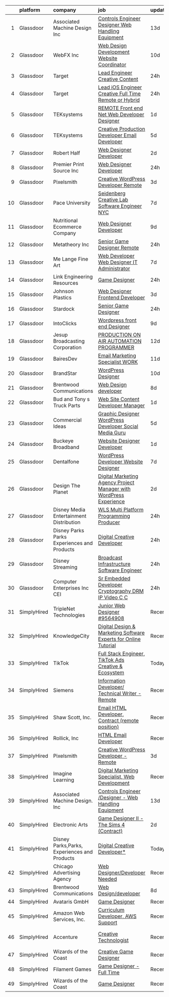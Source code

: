 

|    | platform    | company                                      | job                                                                                                                                                                                                                                                                                                                                                                                                                                                                                                                                                                                                                                                                                                                                                                                                                                                                                                                                                                                                                                                                                                                                                                                                                                                                                                                                                              | update_time   | location                  |
|---:|:------------|:---------------------------------------------|:-----------------------------------------------------------------------------------------------------------------------------------------------------------------------------------------------------------------------------------------------------------------------------------------------------------------------------------------------------------------------------------------------------------------------------------------------------------------------------------------------------------------------------------------------------------------------------------------------------------------------------------------------------------------------------------------------------------------------------------------------------------------------------------------------------------------------------------------------------------------------------------------------------------------------------------------------------------------------------------------------------------------------------------------------------------------------------------------------------------------------------------------------------------------------------------------------------------------------------------------------------------------------------------------------------------------------------------------------------------------|:--------------|:--------------------------|
|  1 | Glassdoor   | Associated Machine Design  Inc               | [Controls Engineer  Designer   Web Handling Equipment](https://www.glassdoor.com/partner/jobListing.htm?pos=101&ao=1110586&s=58&guid=00000181045207bda292cf34f264c121&src=GD_JOB_AD&t=SR&vt=w&ea=1&cs=1_1618a5b2&cb=1653634894284&jobListingId=1007861719631&cpc=8B28464F1B3350CA&jrtk=3-0-1g425424f3c34001-1g4254250q69q800-4ad2b5c6b57d0193--6NYlbfkN0CnhVrJyQ7KQ23Nd4DNnD44G0LifcXPJ6SmxapBw6JVYuLsf8e4vKsxdnOC-VZRDrXNqMF-iocKuNZ4AR0oFMG2aZwIXAm4hC5k8JYPMrajKlcpGD_ZhQC4qI5zzLKW2us6rWsu3tU6SbbhnP4bC6KBcacBxLoXkSCFNxUVj6LcB7bPYlYXvT6_riO6tTHzKvCquWjjz6f-kTCA083aHm8V0ipwKV5pK0yJ8xHbXkmZT25Z2SQZnuW3e_8ZH8NmGkVIEDXz0rk-_y9loa3degsFerJdfj72kS-a3yAtx1mrAuZQN0-9b5GCon8IF7APbEmKNTCh6YY6LSA9TYiFEBFtu0aJtbQda7UaOl6tOe1ILPXbWUJ_zv8Y7_gSZ1e3BAht50KjQF-g5Rxby9NKTnFP9ETYZ8qkBh3fDNPHt2T2Jrt_gBP52-qbT5Av6XSeduh-kTI4bhizdGGjhHYuu9EwtMbe6H8ANC1M6W1N7YuUeqr06VkHlVg4SO13WT7XW2plj-0dd9n61UG4iJ12EbnTCYqAQYkctiDTAWU95u-T6g%3D%3D)                                                                                                                                                                                                                                                                                                                                                                                                                      | 13d           | Green Bay, WI             |
|  2 | Glassdoor   | WebFX  Inc                                   | [Web Design   Development Website Coordinator](https://www.glassdoor.com/partner/jobListing.htm?pos=116&ao=1110586&s=58&guid=00000181045207bda292cf34f264c121&src=GD_JOB_AD&t=SR&vt=w&cs=1_d0e2d26c&cb=1653634894286&jobListingId=1007867152536&cpc=D3E44275D43A938E&jrtk=3-0-1g425424f3c34001-1g4254250q69q800-d2b1e09899c05ffd--6NYlbfkN0AA3uNcJ0aeXBAdVd1dUlJvZjHaUXbbC2QUFGJChoFW7xEU327m6es5SMDBLQ2TxuFEa0RUFFTaqhylc_6hbIVXmDSLVufWYzaoHFGeAX05mImnfeRfYA4siJk5coIyVNPx-XreKQmYyM0J8nGfJtJpKNCrs1JRihQ99O00DYlP8j7TAO8Y04cOGZZIa_MpTpUSWir_QmYg9iNhKPLpfz1s2ceWeR11V5ySShX8X7CiS5sygoqZTVCTiMgOpddCcReR05ovPEQay_INhKTiQip5Jy_yDwJKJWNzEUPJhd0HBTVk7n4EWCnkJclbQkuqXjjKdTbmIGmfPgw7zBVKpdS7tUB7C2g3Y2xIOLIyhnOgnTApdH-1ywtbv5nwqPsMyZzM2h-VJ8u1q0OmVyW5R2lw1aJHco_EA-8py7negXtAG9_juesZS1FUUU5mgDGLTmVLeoDzDoo67NPtOFkC_aIzsrw2g2Lyv35rcTNYVkdvFW6bvCOFiAvovmCqND6eMCu3ULZYyGHz7uYOqkkKMnoWnsnup0brI1PLptJ2TsOnc_Qpj9PMZZ04f4_6BA6dtabiKiLOdaa55Unn3qiWzr0bMzTS-Hm3wQA%3D)                                                                                                                                                                                                                                                                                                                                                                                 | 10d           | Harrisburg, PA            |
|  3 | Glassdoor   | Target                                       | [Lead Engineer   Creative Content](https://www.glassdoor.com/partner/jobListing.htm?pos=117&ao=1110586&s=58&guid=00000181045207bda292cf34f264c121&src=GD_JOB_AD&t=SR&vt=w&cs=1_76f06e85&cb=1653634894286&jobListingId=1007895429166&cpc=7F6F94E2229B3AB5&jrtk=3-0-1g425424f3c34001-1g4254250q69q800-47f659a342ca9cdf--6NYlbfkN0AgONBeCfCTVljpwzR96jFX3mtyFC--n153CYnqiKkqIbEzGownH_L0_wgVvmdp1a2bfVqkckYn9Q2lr1FOqDGHhXGRpztYuKil6dk7w7GOsIU6MaNIx2VG813d8btbZtEEHTQgxP_mED2OtB8l09ia6xzVcEkBp5Qzp4W5Y1PgAVIvi5FVhddKp6ifT6D0t4IwgHRs28aIRWiJyoBuiNtAeRt2xgKr0xIIZRNFE_m2uesbXH1mk0qeRCNW9i8uA9p-D_g6Q5YSO5Whc5tDi1uJQGwk4_n37ccp3dIyQOVBKWzBKctchYZ_q0TooeXCzkRTI4Q06Wt5lPAnNqTW-lq8oDeJfVN-kwiQJveo6IBBiEPTi1kMPrRlRGDHF9zxNt0DUSEaYIFhPjCB6HAOceXso4aJfZIF9uveMbWnEp_fmIkPagimbzGa)                                                                                                                                                                                                                                                                                                                                                                                                                                                                                                                                                                           | 24h           | Brooklyn Park, MN         |
|  4 | Glassdoor   | Target                                       | [Lead iOS Engineer   Creative  Full Time Remote or Hybrid ](https://www.glassdoor.com/partner/jobListing.htm?pos=121&ao=1110586&s=58&guid=00000181045207bda292cf34f264c121&src=GD_JOB_AD&t=SR&vt=w&cs=1_b2f424e3&cb=1653634894287&jobListingId=1007896224525&cpc=3DB599BF2F4828F0&jrtk=3-0-1g425424f3c34001-1g4254250q69q800-b9bfbb8af47ee56b--6NYlbfkN0AgONBeCfCTVljpwzR96jFX3mtyFC--n153CYnqiKkqIX_9jcboxCHu9xR05732QjlX0a98KB67qq5aINOFVGfO5mWpIV977eOeTmINBiePN8HtRf6BfRUMxHTwr4BgUHQwqOVWQfUGluyBJCM5kcNOHc4nzKl8h3dGkxW9ik4xk0Fs5yJv3TyPk1T2sXKWQvvURA0oIKXeTcdViyRalZ3DVYRV0Dl4Vwemb-GGoHjySxxoVPKYnnV4OFsVsayzsy8NKJYMHWB9koS3kYkEgIg7Ep34E3--2QJ7XIx3W81huMUTEtynTT7hJxjHOQDUe9CVQvK6yxk8CRgX8IIBaPVAs-gK3dP8kDnNGMp-T7mELxPTWqBppDDmy_ENOgRs1FPaAmLkmshL8MK7_t_3fDqR2Gu3dLSKVjAlZHM1XJcp4KkspEi701Q1)                                                                                                                                                                                                                                                                                                                                                                                                                                                                                                                                                  | 24h           | Brooklyn Park, MN         |
|  5 | Glassdoor   | TEKsystems                                   | [REMOTE   Front end  Net Web Developer Designer](https://www.glassdoor.com/partner/jobListing.htm?pos=123&ao=1110586&s=58&guid=00000181045207bda292cf34f264c121&src=GD_JOB_AD&t=SR&vt=w&cs=1_f523e6ea&cb=1653634894287&jobListingId=1007891572720&cpc=451933188B21919D&jrtk=3-0-1g425424f3c34001-1g4254250q69q800-94d2acaee5fbf265--6NYlbfkN0AuKz8EBO1xHDEL7V2YF9xF3dC_I9B9i-Zw2Jh8clPMK9BxhHDJszxSyW718EipT5OX0ONxiH0N-Pzz4etFFgrX6Aj_BQOzLMMQneJB6gNrqi028jWjik6hEAPuN6oEe1W10qhMOG8QfrqTwRISMaqffyH0p-dhVKWz35SWyv9mEDy8_4ffHoxl1kDgie05fM4Dfn-VXM7g9EwlDaAuXvEaof8pvRNnFRANgEBn2mLP1YmWYZPuYUlS5Dl_WKvCp6caKVbneY4pthOmi48BbCb4wut7-KmPh6UXuuZEKa5NMXjSW_V9IfnabsVvA7_tGSZMwQhbW9MxGnMcsySpxnvwGgDbrww1InOzrmw4OxKIKF-wwTua6oFUiXmPYcBKBLOxIlyvKKcKCCK6vDYH3jsqvxjJ4nQmAVLtTlKB-BwRMQP9KWLwvG0y8PB57mlQCw6MoZ16cLKYYphlVcd8bdDb5WJ6p1YdQiqKK62O5HZRWZStgarfW5aVGcTyVOwXIqLoY_ozu2fXGcXlswd54G_9AM1FzqtgiS3mcR7zOTOUkX1-LxFyXlj6X0Yo-lX_Yod5xKXQLAmiuWF89MdNSGg8RTsbTkaalQXRSQfP4_6Ji3sEfFxM7-pMMdN2wyb7VrltbCng2M_xGSPVjvxkTzDcxk_aWScM4oJGd3Kv3EWd7hv3OFcR_bngjTPiJGmI2dA6zsz-vfg60CkL-zD-DGxsFYW6Ik30KNHOHeSGSE-6YArxH51v6p9ik1PtCHlygEcVGbuq1grlj2C2lILiUZjSjRK7eceT8FyMA41lVhT_65BI4-kvZMQijRvqbmINDupzhQdB6KccUeCgrzh2_U9HmRQZCsUQ1MbNbe9s7XQR3nQBMYZrBRMZA3Lkd86hsTV4T7-m63W1ytRfNEHVQxnTocyYJnu-1eFiQCyAlA6DXES65e9LSdMV52qYLoWCg5vqi0Pa2Zp60A%3D%3D) | 1d            | Atlanta, GA               |
|  6 | Glassdoor   | TEKsystems                                   | [Creative Production Developer  Email Developer ](https://www.glassdoor.com/partner/jobListing.htm?pos=122&ao=1110586&s=58&guid=00000181045207bda292cf34f264c121&src=GD_JOB_AD&t=SR&vt=w&cs=1_d2488bd1&cb=1653634894287&jobListingId=1007881109878&cpc=F41FEAB56D215062&jrtk=3-0-1g425424f3c34001-1g4254250q69q800-e35d547a0e4b5d47--6NYlbfkN0AuKz8EBO1xHDEL7V2YF9xF3dC_I9B9i-Zw2Jh8clPMK9BxhHDJszxSyW718EipT5NZMj3EBOgIgA0uWwEm3DTBgaZ73Oz_rNtrM0hv37lKMHXbIT4xzy-gWqWw3lbC-4Gcj_6cHd4C_zCD1WLTPTYUZx3xuhaIYNUjvb8pA4ThrviyUqYwdwRFrMQIhRX0r0ore1G5dJCIonpCpYerKKn5BOv99KEsAHBng2DusleLMk2gENyTVISgl_3VC3OwRIK4R5YOeF1SidESLMckl86O3Z-iDaRHopUyyPB8JBFOsdg6RkHM6T4hk4WmXSn3Vjge24UD0Sf3EbeLqZhTLP-S8HngMxTjSFt_hchUjQWr27Zv2WJfnOOG-xVbzyeOu4O3XfP-h8GBrpRVbvzrylasVbMIGSpJOR2k-07fgVNa4ewt6HYJX7tfsuUHBjGLd9eFZkmA7GAbnnxCdZ5qbNLKmGCnuEUMlh4KxXMk-bmaLh4QWzoYjVAzOuWT_CX6lnY8Y8B0X_IKg-Ty2kAQV1oZK5G22FKvIQwTmhFTKMwZOsXwoF9ek43cMjqEKc8fJViL_7LdFXnRSma80beMfZwsn1Wr0YF0Wuit1HEalibC_UDTbA4xbkVMBkPZ8qKe_Y3iEn5SXJnCxQSdEd-Ix9TGtPGRXSwtpo09crPote1gy1yhpH_Dak6QIKVHY7Xg8bBWmaoYWs3JXbV0cVbsLQ4tRHV60XBweU5cpJdR3Io79nRwipfb40DYs9dyafBGHHkOiQsy5phQ9manfsZArsW7peVFNdt_57fQhWgfLLupxNcfutN5kP1TBD1eBO1xmT0moUf4fwwYtGJI5YS2z93ufldlZilZjI_mpoGZtIIAhjmN44JXXRGE6Av4j3Z1HE40l5PDE9hr_0dNjsvJFfP09efsSUvsB9nSad7cw6WUHawbEoQBA5LnpjKYhzk7OL0%3D)              | 5d            | San Diego, CA             |
|  7 | Glassdoor   | Robert Half                                  | [Web Designer Developer](https://www.glassdoor.com/partner/jobListing.htm?pos=125&ao=1110586&s=58&guid=00000181045207bda292cf34f264c121&src=GD_JOB_AD&t=SR&vt=w&ea=1&cs=1_c4feb2ab&cb=1653634894287&jobListingId=1007890068166&cpc=AC285F3A3ECA6BB0&jrtk=3-0-1g425424f3c34001-1g4254250q69q800-87c653a9571dac9a--6NYlbfkN0CpzDdaQkua3np5pkmj49lKioZwmwxQ-yx5plwbYmV_M6xSIJIkD0PnUNXzipg6tz4tq_jVzWLXVFyKCxzqtIOfUzxPOzTYvTnZPm6L1GisFSlmh5d1NpM_lbsKx80V0NTAF7MUf78H2ri317Ils6YbjzhmNo8GUyXNjCaAeAR0BsrwWkuwdiTEOWhAbofDi1lmzHLH3aNcP1BU55k1vYaD4OMGrZ0dJQC6uVl52RBG24x47PNklRR7zHyiyogeNvVmLbusvmcwCRTIswtktr3EKtaWiEdVOH3s-IFYB-k0KwdAJ1Vm9ADHP2z93bPwMd7F9gF4iDapCMug8I_Gk8jrb0QfoFWdEZOiqnKdJzfwRq-4uEo36V336J7rMNZtNFEQ4fijm3igyKu3n9kvksvdgo3v8dLR5l2shpV5BLnfK4PkogmQelYQ7KAAZJgU4Rn0K-A8NoGJXmBfNGBL-7RIv8w9x_MYYr1mPReQ_E3i5hi7bbqGIxMJ_W91rJAS_cXZB_cohXz4uCaVLKcWTAOBOgK1P72ii3PAzAhumAAER8m9lHFFhrPb)                                                                                                                                                                                                                                                                                                                                                                                                                                                | 2d            | Addison, TX               |
|  8 | Glassdoor   | Premier Print Source  Inc                    | [Web Designer Developer](https://www.glassdoor.com/partner/jobListing.htm?pos=104&ao=1110586&s=58&guid=00000181045207bda292cf34f264c121&src=GD_JOB_AD&t=SR&vt=w&ea=1&cs=1_9a666028&cb=1653634894284&jobListingId=1007895415403&cpc=DC9BC4DEE5BC1459&jrtk=3-0-1g425424f3c34001-1g4254250q69q800-3dc078c8e30d1a83--6NYlbfkN0DLxniXb9xd09bch3T7EymxCrgj1jiT2kSu__xrmi42oGxzzzo97FWMuz5H_UM-cXmzqa7wjzf8VoUiGyVnzssMnWZt8FcDOHILr7ug3XV4mgzy7rChbodvAPHAbtc8rcQYulHO-nuFQcCe4LKMjHKvpC-jfGz29N8gJX7Rh9PK7UOqqlSuRWHglqT8KpBPF-_UQI8MySBvi_jCFQUgcAzBHuCqMsa1vmOgPKpBtvE-7xo-1M15NsbU0Yv3s1J-szHTHOL_Un_v0oCfb0NsfK_jW_-b2_ZEnzRgYlXlKZRtoh0UG6y3URRI5KCXK3erCo1dqzVTninqqUuudqWjj-iZbpORvg0c2bPD9Ib_qT4i-R2hnxtB3YBpNuyTKbGZH9BAkd3CTbuHdDcmuK1mxl0RlCE2jtz0H4zZ1-sKJAMoKFgrHf5_PqWwEh_Q-Ach3XWvvoeim0MzWS8XT5UP3AxDG-8xvI6jrxcCZPIU1iJ1MTxBhSiww5XVBR_7zByJ-cvyz_OE4HYDjw%3D%3D)                                                                                                                                                                                                                                                                                                                                                                                                                                                                                    | 24h           | Garden Grove, CA          |
|  9 | Glassdoor   | Pixelsmith                                   | [Creative WordPress Developer   Remote](https://www.glassdoor.com/partner/jobListing.htm?pos=126&ao=1136043&s=58&guid=00000181045207bda292cf34f264c121&src=GD_JOB_AD&t=SR&vt=w&ea=1&cs=1_5c7f0cb7&cb=1653634894287&jobListingId=1007885969465&jrtk=3-0-1g425424f3c34001-1g4254250q69q800-3cb15af3a9caeacc-)                                                                                                                                                                                                                                                                                                                                                                                                                                                                                                                                                                                                                                                                                                                                                                                                                                                                                                                                                                                                                                                      | 3d            | Remote                    |
| 10 | Glassdoor   | Pace University                              | [Seidenberg Creative Lab Software Engineer   NYC](https://www.glassdoor.com/partner/jobListing.htm?pos=127&ao=1136043&s=58&guid=00000181045207bda292cf34f264c121&src=GD_JOB_AD&t=SR&vt=w&cs=1_91880804&cb=1653634894287&jobListingId=1007877325064&jrtk=3-0-1g425424f3c34001-1g4254250q69q800-b23df58ad1888774-)                                                                                                                                                                                                                                                                                                                                                                                                                                                                                                                                                                                                                                                                                                                                                                                                                                                                                                                                                                                                                                                 | 7d            | New York, NY              |
| 11 | Glassdoor   | Nutritional Ecommerce Company                | [Web Designer Developer](https://www.glassdoor.com/partner/jobListing.htm?pos=102&ao=1110586&s=58&guid=00000181045207bda292cf34f264c121&src=GD_JOB_AD&t=SR&vt=w&ea=1&cs=1_91c456da&cb=1653634894284&jobListingId=1007870163065&cpc=8701D5D89FDAD8A6&jrtk=3-0-1g425424f3c34001-1g4254250q69q800-05730f7d874a8101--6NYlbfkN0A4hgeKHdLyHgzaskNEvl2xXMVaueUT71iJOYpLYISQUI4874FyV4y-9t0XBQqIHQwgodLoD-hlKBw30pOxe1lfS9odE7bVLnq0mhISBtPVjY2wHSxJJ9n-Qo1a-L7K03ejCZ_ueN6182PjFP47O-7FCZrHRlTpoj7jtMdDTRdxMGfgMxiQLQIQXOB5-88trjyhq7Hzl64FMThYTE6-WVur5lGN_s82q6UQ-j8eJBz9PNOAwUshU_FpvGW-WGLXwuzCdFvxVTNky1q6qn5gwx2ePjKN6YTDWAqaShJpceG45w3Ku2jmumDTi1CyYgVAiDNtZ5MCKC-q8urc967GQ328V1cKhwBO8lpJddFL0wTrryQ5GU9greOXqQk3YOeg0f0-IAdvibyoK8FwZYgEar3YuWLEGh1VK4cFaQfj4ABOVySg6LBbAkFL-DRFMT9j5YduGUD0GS7D2q7d-TQeB8W3BYP2Esru9GbpMGW8vhybhxV4-667eYW2n0sLS7YLlzQ%3D)                                                                                                                                                                                                                                                                                                                                                                                                                                                                                                  | 9d            | Mesa, AZ                  |
| 12 | Glassdoor   | Metatheory Inc                               | [Senior Game Designer  Remote ](https://www.glassdoor.com/partner/jobListing.htm?pos=130&ao=1136043&s=58&guid=00000181045207bda292cf34f264c121&src=GD_JOB_AD&t=SR&vt=w&ea=1&cs=1_446ca53d&cb=1653634894288&jobListingId=1007895106785&jrtk=3-0-1g425424f3c34001-1g4254250q69q800-cfaf5df764a22d6b-)                                                                                                                                                                                                                                                                                                                                                                                                                                                                                                                                                                                                                                                                                                                                                                                                                                                                                                                                                                                                                                                              | 24h           | Remote                    |
| 13 | Glassdoor   | Me Lange Fine Art                            | [Web Developer   Web Designer  IT Administrator](https://www.glassdoor.com/partner/jobListing.htm?pos=105&ao=1110586&s=58&guid=00000181045207bda292cf34f264c121&src=GD_JOB_AD&t=SR&vt=w&ea=1&cs=1_b612ec8c&cb=1653634894284&jobListingId=1007875619430&cpc=3114EF732CBC1C13&jrtk=3-0-1g425424f3c34001-1g4254250q69q800-3b67ec985c7ae525--6NYlbfkN0DfhRLDY5E7BVY3xhBTAobuSaZ3WR2SqAJ-w4NHeQGDZ_AVI7MoW9SUiSmAQ2i0EmBDuREGIksHPbRzB_FKlwVKXKFZdjc_boqeX5msgj8fYm3rF6Ir0wK0ca3I9jKThANmsTeh-_MvmSTGBjh5KYsOWyBVOZOjChGAxQb9P-pwI3nReu_jdR6iKaSiHWg-7nNPn0kIYlMQfIrk1wRkc5SMmnisUi2cC6igu__GKBcijVni8SQGNhXUHAU_biHxJXSuzFeBQpHn75PfXCRpqDJeAmo4weIn5Ju3GdrUMNNBI2bZkTNfSVsO70Cd5GCyYnZfYEKqEdZ6jlUVQ-pH2M15ljSpGlnHwPoi6We4BGKVVMQSzi5IUO98NoWmkqiCFaSIaYw9lcfsdLBTFrF-q94k2ILv2RDhcP9oJrrpIWGvuxlaMYwBQxJVGKPz0yXG5GUBeXkFr2D0VhjcEjDIUiTmOcDSIapMVB7l0gyZfmU1TZYW1gxasGs_2QZPKFVhE2vEwTD0STWMw2KyUFK_RFST_OjJik9nkYA%3D)                                                                                                                                                                                                                                                                                                                                                                                                                                          | 7d            | Franklin, TN              |
| 14 | Glassdoor   | Link Engineering Resources                   | [Game Designer](https://www.glassdoor.com/partner/jobListing.htm?pos=106&ao=1110586&s=58&guid=00000181045207bda292cf34f264c121&src=GD_JOB_AD&t=SR&vt=w&ea=1&cs=1_6f8da012&cb=1653634894284&jobListingId=1007895046332&cpc=2C031D2D3FF29DE7&jrtk=3-0-1g425424f3c34001-1g4254250q69q800-bab08b7fb23a502c--6NYlbfkN0Bi59PLG-jaZxWB8GcNlFEjak-PLT4xOp0eHqHcFBwCFKYYVTHzP0Rnc5QgJR-JH1VJx929e_qIf5MtydOsPf3gJA99b_7LVJKZGboLaB8qxXuuGqZH56yaHO-7s0bJB_sa2qwce-d3mn174xDQL3-rTEHyXQDXzXJyteH8lYK6xMWLZQW-WluWnZQlW8sPsKyhp9ywOLD2csD3yCETRGInsEXsX3FGqxd46bla2te-G3JsIW-JBNPFzJaH87zQ074B8vOvbFMbAvs3VzHY2hYpAjiNAb4ePukga0k0XOL2bQ1ZYal8p7dUUi7M_ZSXh7hU3HmnCnT0pYSZlh12yeLpa3zlRHDd0R9U50-AhdTVJ9XklIlpd3CZB_AIw9VjQwcVZSKuZaa-e9kF0A_Gj0__nIzgmtXE0_Ui9j7DSo7yigzDmYvKKY1mHIpHWAq-dc8M2cFVK-5DVAuoh9U8ShozcEE5GUsj2wpG5pbPoWGU8AKrCfU_fnUKxMuj6c6b_2wHZTyXG8YQBA%3D%3D)                                                                                                                                                                                                                                                                                                                                                                                                                                                                                             | 24h           | Philadelphia, PA          |
| 15 | Glassdoor   | Johnson Plastics                             | [Web Designer   Frontend Developer](https://www.glassdoor.com/partner/jobListing.htm?pos=111&ao=1110586&s=58&guid=00000181045207bda292cf34f264c121&src=GD_JOB_AD&t=SR&vt=w&ea=1&cs=1_a14348a5&cb=1653634894285&jobListingId=1007886366981&cpc=FF950A86FEA5DF54&jrtk=3-0-1g425424f3c34001-1g4254250q69q800-71a6647d4708e060--6NYlbfkN0BxpP53ILL8GulLJ_NWfVzecCnjI9RptcsvEJd8wgfIdC7aG_mhaiJiJSNKInV-OucanRmZ0CVN9NTFUk_V3PfsEUx24n35K24fa-81_wd9tWHTgDAD1aUW29PBhlMnLAxkc9z8Jqhzivrmw9wyIBXYmy2VW2Fc2vAeFcIDMNDs46bZW5anTaMOR9riDF8TlwmLJbP9D4mNUCuyvhP0oJBkXeABR0aGw1Phak7ePjZzDi3OJWaNfpnZzkZAK9XircKVSBGFNmPHffIm-ThuAb6tIKQVwTLA_g-7900JiWQczuPn7YwaLW_S4z1p36c_zg09mCuXfx_JzIOzYO1GC_1rb4h4dR9B9p7njkh68WHRNV528qOjhSElk80DXEw5qgmMiFIiFbHcfOR5aKJs34lQRkpKdzrhlMLEvjOq8mg2RRv7S_eachdfa-XOr901dyP0RgEEBSrpjOaQlDHYudBFMtIMBnnRWCwYyOAiIK1UCf3aMurCma0AVvWeIqkT8EQ32sKD9TfSjsW6ltH_3W2y)                                                                                                                                                                                                                                                                                                                                                                                                                                                                     | 3d            | Findlay, OH               |
| 16 | Glassdoor   | Stardock                                     | [Senior Game Designer](https://www.glassdoor.com/partner/jobListing.htm?pos=129&ao=1136043&s=58&guid=00000181045207bda292cf34f264c121&src=GD_JOB_AD&t=SR&vt=w&ea=1&cs=1_a24effa4&cb=1653634894288&jobListingId=1007896497235&jrtk=3-0-1g425424f3c34001-1g4254250q69q800-4bb3d805fe9ba711-)                                                                                                                                                                                                                                                                                                                                                                                                                                                                                                                                                                                                                                                                                                                                                                                                                                                                                                                                                                                                                                                                       | 24h           | Plymouth, MI              |
| 17 | Glassdoor   | IntoClicks                                   | [Wordpress front end Designer](https://www.glassdoor.com/partner/jobListing.htm?pos=103&ao=1110586&s=58&guid=00000181045207bda292cf34f264c121&src=GD_JOB_AD&t=SR&vt=w&ea=1&cs=1_99f45039&cb=1653634894284&jobListingId=1007869951293&cpc=78C02524EA0C7B7D&jrtk=3-0-1g425424f3c34001-1g4254250q69q800-a4bf98b545635471--6NYlbfkN0AtlW_omU2Xx3W-19HQ_drmTKCWebiHnmA5lS5PDL5G8Tkeyy4LNvVzPSw18Ch059_zjZbDWMLyIJADNrJkfFYIUs_WD0qs-w_lNWFLuYg4xYuAKMna5fAfVv_sFo__NlHz5OMmES9zlMMBMnHZxhZt7NtmH20MK0i5lMszMVXcYlN204jzFKx-FS3PmuG5M14w--qGtsNKlnXS34IpdTtTD4DrcsQ-tawNhSv5bxePiyliMh8LaF_UIHY0cSII0wz35mhPI8ZEHVW8MSVOmtTcGSBY8ovBWmCvifk5u8_lrH-rOErEVEpe4mxatVYmuI9Run1kDZBVZIkoCorFcSAPl1D9fc4g8y_i5uf0WB9jwy_4hdDXa_N71jFM2PTV9m2ldcmyqmmf5Vr05kY9BeMXi5PDABWS4vViy6MGnqWF8LnWm-z4Cl-db-h7QSF5k1rGqnnlUFWloTefmo5PIHDhkzLUQMldzZKKByVfyl2aemNC5_uEarclyDicH6cAKqdEiNcvi707NSOVK0CQHDTN)                                                                                                                                                                                                                                                                                                                                                                                                                                                                          | 9d            | Tucson, AZ                |
| 18 | Glassdoor   | Jesup Broadcasting Corporation               | [PRODUCTION ON AIR AUTOMATION PROGRAMMER](https://www.glassdoor.com/partner/jobListing.htm?pos=110&ao=1110586&s=58&guid=00000181045207bda292cf34f264c121&src=GD_JOB_AD&t=SR&vt=w&ea=1&cs=1_8da34290&cb=1653634894285&jobListingId=1007862949715&cpc=9FE5D8D7282D4400&jrtk=3-0-1g425424f3c34001-1g4254250q69q800-7d77ecd0b955e316--6NYlbfkN0C8YZHYcCyDdeYr2Snx8oEcqcD6SBjdg3rR6FWvZtqW_DQSvok1jT59AAqVBTjcSQRQjEBO3wWQDWLq7ubVTRwc5SAPgp19RvTbmXwjl6kv0LeSSOGCkAClvSzPG5M596lpxxBZd1ttULP17Y1z6ppg8Pb94HhnEEnSQzKk7-jmlTVavolujwn0SqR_QHCb00c5ZDgHcgHd1nO4uLcbqKX8z_Jc7MTvs170qZmSIsaZ_sMTIuDP8HAyXAnjdQ2eQ_aLciU1oysnkU6k8VP5YxTaQ02qQORUrc5hH1S4beLPH38TvxJ64XJNUeBaP3Nv1AVUlVAmJzvRXEygDBNvJT6C8CbGSKRsfVTer6I-HGa92yjQM4kj0Y3Hfqmmmf8C681wGnhzaUKmdcF5kNqY_5koQ3Kna5boF6NU8kBI8X8Wt52ryK-qSauxYzE6SgE2HA2cO9ppyimrUDQhXs8wCcImYC7T9fsY7gJYL3UlokPVRqH0V1GTMwUR6stiokuxB9ooahsVQL9XcxXbYiSkoJi2)                                                                                                                                                                                                                                                                                                                                                                                                                                                               | 12d           | Jesup, GA                 |
| 19 | Glassdoor   | BairesDev                                    | [Email Marketing Specialist WORK](https://www.glassdoor.com/partner/jobListing.htm?pos=128&ao=1136043&s=58&guid=00000181045207bda292cf34f264c121&src=GD_JOB_AD&t=SR&vt=w&cs=1_c0decb16&cb=1653634894287&jobListingId=1007863632870&jrtk=3-0-1g425424f3c34001-1g4254250q69q800-ccc918ebe1edae33-)                                                                                                                                                                                                                                                                                                                                                                                                                                                                                                                                                                                                                                                                                                                                                                                                                                                                                                                                                                                                                                                                 | 11d           | Colon, PA                 |
| 20 | Glassdoor   | BrandStar                                    | [WordPress Designer](https://www.glassdoor.com/partner/jobListing.htm?pos=114&ao=1110586&s=58&guid=00000181045207bda292cf34f264c121&src=GD_JOB_AD&t=SR&vt=w&ea=1&cs=1_c5ae59a2&cb=1653634894286&jobListingId=1007867433038&cpc=FD1C1DA32C38CFA7&jrtk=3-0-1g425424f3c34001-1g4254250q69q800-d7a22880b611de15--6NYlbfkN0BKuvgbkNpLKeWFFyr62gtYPnOEND6JwWtRDQHvF_ULqmMoCCUUD5u7nFNCdmXMvy3RGmffqILI0xCtkC7rwoI0ZUoWqdosxhj8C_HUjzNmmb-vUcE-0g3dVvLvc7g9lwwm36uaaGGDqD9JMLyIcqHNpMWIWoOi_0s0mZVjjjGq8yw0R0kyC8rDtfMSHEsm-QhTJIiF8aXFbR0L4VvzJII4Kb4t-GOqDOr3TebtH959BoQ9uRV46PAt5Re28z4kCnwWkayj0dlO46ZbFnseztRlFfTqGMzUkVr-y58vy7Q4ZXM77KJxmagK_0BoWcW23SyMmzyBwvISkrgBOtMuOnMXRKWzYhixjdr908PH65LKEOaAKjCvJ1gMIWC1Q0WLP7L1npMw1KnapYcc4yDCucu1bRbmHfsX02-QysvJxIhjcsHJwa-WZPDaW_ljfZMWzVclIXUkwnohGW6w1oexjub4O81EtXMHkainOLZ0HLdqQoogijdmW7Nm202jNOAtPrU%3D)                                                                                                                                                                                                                                                                                                                                                                                                                                                                                                      | 10d           | Remote                    |
| 21 | Glassdoor   | Brentwood Communications                     | [Web Design developer](https://www.glassdoor.com/partner/jobListing.htm?pos=115&ao=1110586&s=58&guid=00000181045207bda292cf34f264c121&src=GD_JOB_AD&t=SR&vt=w&ea=1&cs=1_55093d24&cb=1653634894286&jobListingId=1007873468245&cpc=56C4EA4A1A191A49&jrtk=3-0-1g425424f3c34001-1g4254250q69q800-341c58f7972e474b--6NYlbfkN0AN0JgPA-XpNJSbtAEDix7jaVo_gHtuHPPykYh8covFIiROmewgjv6ou99YBbZzIiUGd7YMzcytceBprPVgAOrYmhYZjPrHTztbY7IEn8-v70y1A9pP4zMbHa2Yb9vaKybTK6WpJYxscLa9-6_ZI98RmNL3tbq8v3I4b3szl0MGEUbNPOXek9HSrZsmQI9XA3BgGg8tsA-sAZWRVAX4W2NDcRBOu-80JUuI4OdJgC-vo6B_fTPNaO9PZ2hRWZAKXOkoIi4OlkwF2MXeeFyjC7EdHJPbqW-B0MfNJcwg3_9Iwr9TueuvVISSQouX39nE8hE2dj3FVYscmIolCSJ30unO_v8qLPk8_i05il88ISxxi7DdGoWRu8RraJaebVAVEwxGHbhAQ_k8wlTwkM6kJSOxGLs7YRXC_sZUcG0HcORMsLJPDX_4dAhmiGkhmx_f8MzwU0nIt1UmQFBieubWsSBJRWWHHmJrgp-zE1DKBMzKQCDaFs0PRupn)                                                                                                                                                                                                                                                                                                                                                                                                                                                                                                                  | 8d            | Remote                    |
| 22 | Glassdoor   | Bud and Tony s Truck Parts                   | [Web Site Content Developer Manager](https://www.glassdoor.com/partner/jobListing.htm?pos=107&ao=1110586&s=58&guid=00000181045207bda292cf34f264c121&src=GD_JOB_AD&t=SR&vt=w&ea=1&cs=1_f816f432&cb=1653634894285&jobListingId=1007892151006&cpc=AE9F6614D4EC1B58&jrtk=3-0-1g425424f3c34001-1g4254250q69q800-37a9e411a789a9f8--6NYlbfkN0CMqAU-OFBhsNaRR6vp3pP6x0mFi-Km7glRX3whY4SgNIBIyXQ9AXISazul6OWJ2Bk5SXF1yXZv6S8dni972IUibODOVIXi2_HBUt_lfApBnXxryqLNYKnIy-uaGMWiJwnmBruXJKjnfDAOyDxhXq17uEk7hpm0FSAIZ3wee1DTvTZWAko0FNAYIrJoFQhaWZEAzGE8QN12rHYEFI06yf82WToak6cKfTd2Bfdf8_Ir1y7dAyr55Q6yC3Onwz5FjBLZ_WCDZBBZNDUCMC-1xKt4DxQ-F3SCg2mEMIkxlclmJBWwIytJQcPJfRC8evPndM2z6rl9bgmYmFyQH5hdHLLqeUngnGeN0pYbsv4MpE22gvJAW7i9YwGy_zJpDai43udcmr7E86Sa3s8FR8KKpijekHq9U6gEHc_YqaiiANobkKm8aUWshE0Bf7-D5XdV7ttulsjF-h2A4Uf-Tam482gUlc6CSBdj11o9SoI-pohwCTgNCPc_j9XWFh8Cwgz0Bfkr4FOp6f8I-GmDLW2WxB4P)                                                                                                                                                                                                                                                                                                                                                                                                                                                                    | 1d            | Romeo, MI                 |
| 23 | Glassdoor   | Commercial Ideas                             | [Graphic Designer WordPress Developer Social Media Guru](https://www.glassdoor.com/partner/jobListing.htm?pos=113&ao=1110586&s=58&guid=00000181045207bda292cf34f264c121&src=GD_JOB_AD&t=SR&vt=w&ea=1&cs=1_5168943b&cb=1653634894286&jobListingId=1007881313435&cpc=45DC3EB807283E85&jrtk=3-0-1g425424f3c34001-1g4254250q69q800-513a705afe3c0580--6NYlbfkN0CK96HZGg64OQvXGjgywbejeADvvEYEVzEqZ_h_ByYrUYYgBPzKAi8I-8vES6cDjJ1piYNY4MjKTLAfOvFGV0liWsH5e6SDmIZPdTc9TZSgdt-ob2nnB1k1Nn5Kd8_Q21l2indm_oJE_b5z-vtsHZo4aV-Y6Gkv8v5k5RMe_JGbJXBCpNcVULa_8lMeI0WV8nsLHgRH0sWNM7ZwK9M4O1zmwVG50GWne15BUCClqQoX15Mu8ZXiaZ1iqm4UWNuTL17jI8EBGcUJ_oKEK8LVzlwbwIlXfNGrvtveoXOS4GhZGIkjELfnA0SpdJyaF499poK1pOAOmUJfTmQAs0E962AW9tBHmofiwzupXmS0-yOhRoYi_SOxM7whcRcRb9Z13gNR0_Lk3LgZtBHdQ7LCX1_1RQf0T-88ZAi5wiumrKoQa3fZIKCJ4CCCMiAVar5fEqk49ZhLmX6NpEQoc1i48739kTyysZe1PTUQRidHIubW-qI2Yhj0JZEW4EvwriFXJKW7u2lZSrhOyA%3D%3D)                                                                                                                                                                                                                                                                                                                                                                                                                                                    | 5d            | Dallas, TX                |
| 24 | Glassdoor   | Buckeye Broadband                            | [Website Designer Developer](https://www.glassdoor.com/partner/jobListing.htm?pos=119&ao=1110586&s=58&guid=00000181045207bda292cf34f264c121&src=GD_JOB_AD&t=SR&vt=w&ea=1&cs=1_16b3c450&cb=1653634894287&jobListingId=1007892444672&cpc=6FC5BA77C9A4CD78&jrtk=3-0-1g425424f3c34001-1g4254250q69q800-9d3796651fe43207--6NYlbfkN0DDmOwFuYy1-IGhenWxj6rZmHL3sido_coM9cPKCevLMh9RSnvCRogTTFMO-82f4dc21FJUjC2rci7LGqOPyQIvZuW5UBiz1-ZpCepqKz1azeuBgdLRUyGBNyWZJkyyzkX0hB6Nv7GEYchU7jHch1Yng2OHXqu9JtvBzn3gEAC0o7aS5MkJLn036p2_zFECVRVhtMSP_nd3xxrE-YV9A6kqqAx09K6bNqI3YmNbGEMyHHjZt6YBwGkAw9lgH3LLLd4WA6c4qqJPATo7wzP2K-GWNUuRSGGTXkZXsSC0wErFnVEwXn6vUaN_Fx0J3eQjuGSZCwY4gU4whvDvVtpRQOzxOZuuTD4LC1uZi-M7rW8bP_RxCLeAcFJnu4tqrJsztklk2t3ZwZHL_i8zEKo3OO6QpXjQ0qeDt5uKt71cvtKjiMGTAh_zYwpbCh0-3sgoQEcCgVUw8C01qqGK4soT3euy1tnBF4eZqlQNEYXs3CCtYFeMmutAzK7gGbzdzezxIzG2gEZWQuX1Kg%3D%3D)                                                                                                                                                                                                                                                                                                                                                                                                                                                                                | 1d            | Toledo, OH                |
| 25 | Glassdoor   | Dentalfone                                   | [WordPress Developer   Website Designer](https://www.glassdoor.com/partner/jobListing.htm?pos=109&ao=1110586&s=58&guid=00000181045207bda292cf34f264c121&src=GD_JOB_AD&t=SR&vt=w&ea=1&cs=1_32b4ace2&cb=1653634894285&jobListingId=1007876265931&cpc=F2E91DB1AE7076E1&jrtk=3-0-1g425424f3c34001-1g4254250q69q800-e7edcc078dd9ff13--6NYlbfkN0CYsydUxmpGs6l8Mamhxh7X_ekOeCF664TVDd9CAWImjVf8V7DaZWuzYc07tiOXSvxVvDrA8fIW6fWtZbjZgGxE3xjvmERyWWYl-QhoYM3a_vcwsSmW6R6ih_1K5K0ayYTeGU_rIzWIk3kO-Y9OJeWYvnCSXQNU8f2N6TymbLPeb5v-NGntEeESooofpo3-g3A51wcJZ10NxCSWaSdrmtko8k045pFFdafUNsTf28k2D-s0Cpt9h1ACrddOH4AuPAPTBIPu3ik_dnv3ONLXodfmwztJBNaUuw2oF9UQKOO9y8Tviq21I9uVFJ143rzGiS0knvoet_tMyM3wwxjXMqp6y3YU5-ACUp-iRXuYb74E_YA3sBNY9-pc1c6l2lwUpabWAAFMkmWeN2F6KO4v3hIVZegAMDBuzMZAViEdBYsmqI2PegJJu6vcEhRooCWBBRr6z0_1qWYL1NWgARJz2WdETvkHHE6Yk_noBW8gCD-eWDDqqch4nfbuRdPjeQKDD_HM3lCYOZXotGXClImQ1sTB)                                                                                                                                                                                                                                                                                                                                                                                                                                                                | 7d            | Cocoa Beach, FL           |
| 26 | Glassdoor   | Design The Planet                            | [Digital Marketing Agency Project Manager with WordPress Experience](https://www.glassdoor.com/partner/jobListing.htm?pos=108&ao=1110586&s=58&guid=00000181045207bda292cf34f264c121&src=GD_JOB_AD&t=SR&vt=w&ea=1&cs=1_de1c5696&cb=1653634894285&jobListingId=1007889346291&cpc=D297ED79D8873EB5&jrtk=3-0-1g425424f3c34001-1g4254250q69q800-ee44cb2124b116e3--6NYlbfkN0BTy4Vq3kUv-8E8fBOrhZt-7WJQYqv7u2ur6JnxlE7nq5Ck-82vUntpTsz_iI_i3fybdk0mCyBLrkM8etdF1RWCDNdQ-Ic3QX7mMxzW_eajhbQXZUMwZeeXBz9u4TdCYrIdPUTGGHItWlxu9c-QiLdN1DEoTnfyPiHwoIP028KxrilrZV_5BTSramirDzwcgSGlp15iQ77pkrphrMulV95_mCLaNdQlTgb9_y3pQ68-V5ilpRfl2NLcma1CBhxzBH6v45RfhAgMbIAxK1usIACHoXNCMBfEd-1gj1bKr4E-Udn3yTj21cZvKQ6P_3_s4xsPQouB9U7QhJ6bYf7DEI99fiG1FHtvgMvGhfahTWyN1rLdVAIlsFS36DAhc2TfR7BUVo86uGORsdeJdsClBQvO5xkd00LKsYZFxFPbZfIsKujG5VkTvPngFOrWJsJpUrGli1sh-rss-OkD0q0YKN06isnGFfkMm0pxV3L6jwkRfqsy7RrGUay4hHiPXObj0SDUiXREV0VhQxWjxUeOoNK2Wsvl6j7ib1s3q18HYQi_lEYiHIvnrDZk)                                                                                                                                                                                                                                                                                                                                                                                                    | 2d            | Metairie, LA              |
| 27 | Glassdoor   | Disney Media   Entertainment Distribution    | [WLS  Multi Platform Programming Producer](https://www.glassdoor.com/partner/jobListing.htm?pos=118&ao=1110586&s=58&guid=00000181045207bda292cf34f264c121&src=GD_JOB_AD&t=SR&vt=w&cs=1_1f273663&cb=1653634894286&jobListingId=1007895989293&cpc=B101C867B3EF2D75&jrtk=3-0-1g425424f3c34001-1g4254250q69q800-6935467bc630a806--6NYlbfkN0DAFTyt7pbDCC2JPO79CSdi1dIb81yjczP5qsKcZIxgiYm3-7g-689UvJS8MdHcuGP1EX11isPqcU1igj5qlxJ3hfYyzgtY7bCloNGO-N5Ua-v-gFpYnCfXTBzjY3nRwukJ_lHZmRkEXLK05N_aXIEfAaF2CWtjrS_Kj18MGAsInmOimog1UFUPpV8wODc_zBucKlxA1t7XYyC72uuuAc0cbamnoHKyujS_KSlGUjUaFs45Wlq0LNXr-Oi9p8_aCWoNtFymPZfprv9cJEiHqpMisf0MkSOb0rhhWpRBSy6u_si2qSgupYyc3WrBIVLPvonjTX39gv8sI5W0GjDQu1t7mjA_coc3wbuxd-Hf7IeQ8l0qXNjHryx4rJzLZ8cy7J25BU_Tj3zatLZn44Dl7n3bIOMCzt-8BVgnA60f23pitjfrCze12sg0)                                                                                                                                                                                                                                                                                                                                                                                                                                                                                                                                                                   | 24h           | Chicago, IL               |
| 28 | Glassdoor   | Disney Parks Parks  Experiences and Products | [Digital Creative Developer ](https://www.glassdoor.com/partner/jobListing.htm?pos=120&ao=1110586&s=58&guid=00000181045207bda292cf34f264c121&src=GD_JOB_AD&t=SR&vt=w&cs=1_43e7fff2&cb=1653634894286&jobListingId=1007895985710&cpc=3DB599BF2F4828F0&jrtk=3-0-1g425424f3c34001-1g4254250q69q800-f72b5c4346fe0635--6NYlbfkN0DAFTyt7pbDCC2JPO79CSdi1dIb81yjczP5qsKcZIxgiRd1qisRd4re16D_VG3-wzVt0-0D5x6rmiO6uE4fq04P2mHyT2oI67vpgTphaGTXIdUc9zPMEY5tUmoq6hkmLCRqw5buKSdZa1mxSJ0rC7O1sApsjirhjiwtDN9yLqe6hwvh1_J71YEe1nxUFz_eTFHr1jFD90Nc3Dnz6ZPaWO4WS__y0TqumX8Wn4M1PT12ikQ7PPHL3NBJatKmujjoQhEXELjQm4v6wVFvj4AehMIBNz3L2TbATm4DrCyvMr0gSlm_Ug5z9mSfDkj0qSWa2VQrsvtpCoINaPV9CuD4lgrfiGgXrNxqJdmWhKIY5K-elVPRJiRwkIuLC1FhN7YOcYXT8BnIj4SBZQBoLZHayoe-5MrzUfOdjZWYoYN33r5zInCARWCTB9_-)                                                                                                                                                                                                                                                                                                                                                                                                                                                                                                                                                                                | 24h           | Celebration, FL           |
| 29 | Glassdoor   | Disney Streaming                             | [Broadcast Infrastructure Software Engineer](https://www.glassdoor.com/partner/jobListing.htm?pos=112&ao=1110586&s=58&guid=00000181045207bda292cf34f264c121&src=GD_JOB_AD&t=SR&vt=w&cs=1_4fed7af9&cb=1653634894285&jobListingId=1007895969567&cpc=4F748F1840550ABC&jrtk=3-0-1g425424f3c34001-1g4254250q69q800-785598a325658b06--6NYlbfkN0DAFTyt7pbDCC2JPO79CSdi1dIb81yjczP5qsKcZIxgiYm3-7g-689UM0rgypL64cqRxOACVDOdH2jDowER0dMMR7lz3Taez9b-7KF29HNK4QJYrqRUjgDMcyY8ubQjTQ8UgjW3QkOfUthepb-gns4xy5O33fXkPTb2UT0-aG5HqIJtk2-SCfwIZXHtGUasatrwRnFHuN0Gb5e0T-v0vHQeSoGDWYrl_XzD5I5wNVRVX08w0cOe0I-WLu4J0tAO7D6jLtOhR1dj4j6IhhkZGWx3s0XMvwa08Kp7yCCP5aLlBJu0hRfQlCpxpuOtyj4ogeikeyQC5S8cJO-mmZf-1AcAPIk6k7yb-31sK_oNLSNDSfUs03kEk08C3XovEayFiNxpUOWPu2s5P567vOSVB0N5KOkfaWhZqEdPJhDBXWZwu_OxM1NntxSC)                                                                                                                                                                                                                                                                                                                                                                                                                                                                                                                                                                 | 24h           | Forest Hills, NY          |
| 30 | Glassdoor   | Computer Enterprises  Inc   CEI              | [Sr Embedded Developer  Cryptography  DRM  IP Video  C C   ](https://www.glassdoor.com/partner/jobListing.htm?pos=124&ao=1110586&s=58&guid=00000181045207bda292cf34f264c121&src=GD_JOB_AD&t=SR&vt=w&ea=1&cs=1_e79de8e8&cb=1653634894287&jobListingId=1007894996122&cpc=C4A69CCDBB3B9599&jrtk=3-0-1g425424f3c34001-1g4254250q69q800-d1c5770d2f150d66--6NYlbfkN0AVVnl_N3xmP3MApcGA3sr6MLnz8P423WWILI1WvbjE8Ry71v-lom9NKs8rBQiPPSeQKsPm1MWFog_sXT_qCuusirT8C9Yvacg2ytNmgkjHGRlbwt-Mj-DV9IpcMxvcjOXAq1Fp0NHGOcK-xwc3Fa6I7bdQc4kDDkahIIN4eXkddf_zAhNkQMBNzBgG-nztmxe3ffJG-I-f2D9srvRfjQ_U2_qqRGyWHl9HMixvVOrxi_O-O3Ce-P8YG4kNTf6BVgH2QNqLKVzQiP7j7WM58jmHNh27fkLOI--OpsjbpErnCOLirYREYzJGE0CEWDjFtEscJatuVWRj38xaR31TstHwPHsnsKbJRiPF2eSsYP5e62OR_djatnNMR9rJbkEC985NKosIvpa9br1-2EspEaZksX1ObBEehjmr4YvUXV1MQj1PC2cBrQM1ijwTWT_X9ERtPvuSoR-q6Eg2Z5HG354EF80h14DUdUhrHZQR1heVdLnkDtqcBQ-jZ1R__Css86gATYZKDl5sZgnLh3oTS-Aa)                                                                                                                                                                                                                                                                                                                                                                                                                                            | 24h           | Remote                    |
| 31 | SimplyHired | TripleNet Technologies                       | [Junior Web Designer #9564908](https://www.simplyhired.com/job/5mGkCUlampgaJ7Nx7F0DHR86LmSemwkWtpO09-J-_n7_2nU2V3Ccpg?q=creative+programmer)                                                                                                                                                                                                                                                                                                                                                                                                                                                                                                                                                                                                                                                                                                                                                                                                                                                                                                                                                                                                                                                                                                                                                                                                                     | Recently      | Bellevue, WA              |
| 32 | SimplyHired | KnowledgeCity                                | [Digital Design & Marketing Software Experts for Online Tutorial](https://www.simplyhired.com/job/DUENXr_oiKxPOWAdYEEGNYNJbaSWrJLhvkk89-wvfqH3TgoidYx56g?q=creative+programmer)                                                                                                                                                                                                                                                                                                                                                                                                                                                                                                                                                                                                                                                                                                                                                                                                                                                                                                                                                                                                                                                                                                                                                                                  | Recently      | Remote                    |
| 33 | SimplyHired | TikTok                                       | [Full Stack Engineer, TikTok Ads Creative & Ecosystem](https://www.simplyhired.com/job/GsIJRW7kgEFs2NcCcNdwgSBYsNKvOux3obE9098NTJZkRLJCfrm0tw?q=creative+programmer)                                                                                                                                                                                                                                                                                                                                                                                                                                                                                                                                                                                                                                                                                                                                                                                                                                                                                                                                                                                                                                                                                                                                                                                             | Today         | Seattle, WA +2 locations  |
| 34 | SimplyHired | Siemens                                      | [Information Developer/ Technical Writer - Remote](https://www.simplyhired.com/job/RjdfCnYP3tRyUQePjTPpw2JCUlVccTDJNLOPgzOju5gPEItqs6d-cA?q=creative+programmer)                                                                                                                                                                                                                                                                                                                                                                                                                                                                                                                                                                                                                                                                                                                                                                                                                                                                                                                                                                                                                                                                                                                                                                                                 | Recently      | Wilsonville, OR           |
| 35 | SimplyHired | Shaw Scott, Inc.                             | [Email HTML Developer, Contract (remote position)](https://www.simplyhired.com/job/lp97AwzllwqjS1oXYQVdk_sx_ANbNmrf_26-hefBENEAnwkJ6YFw_Q?q=creative+programmer)                                                                                                                                                                                                                                                                                                                                                                                                                                                                                                                                                                                                                                                                                                                                                                                                                                                                                                                                                                                                                                                                                                                                                                                                 | Recently      | Seattle, WA               |
| 36 | SimplyHired | Rollick, Inc                                 | [HTML Email Developer](https://www.simplyhired.com/job/XOBvr-FPlcbrKDU6fwn7cySQFiXUBT59WK26gB6UhBDl1ROl_YjQ4g?q=creative+programmer)                                                                                                                                                                                                                                                                                                                                                                                                                                                                                                                                                                                                                                                                                                                                                                                                                                                                                                                                                                                                                                                                                                                                                                                                                             | Recently      | Remote                    |
| 37 | SimplyHired | Pixelsmith                                   | [Creative WordPress Developer - Remote](https://www.simplyhired.com/job/bj7jOiZ0hIbZozAl7te3YQ_1e62VAGhsdrlNrcf3wua5esqTF1rToA?q=creative+programmer)                                                                                                                                                                                                                                                                                                                                                                                                                                                                                                                                                                                                                                                                                                                                                                                                                                                                                                                                                                                                                                                                                                                                                                                                            | 3d            | Remote                    |
| 38 | SimplyHired | Imagine Learning                             | [Digital Marketing Specialist, Web Development](https://www.simplyhired.com/job/7aCprYgNv0JyNT-tO1slnYBsLpx0oWFw7Q8rlqpfTYu7dwDG9DmHqw?q=creative+programmer)                                                                                                                                                                                                                                                                                                                                                                                                                                                                                                                                                                                                                                                                                                                                                                                                                                                                                                                                                                                                                                                                                                                                                                                                    | Recently      | Scottsdale, AZ            |
| 39 | SimplyHired | Associated Machine Design. Inc               | [Controls Engineer /Designer - Web Handling Equipment](https://www.simplyhired.com/job/iK0kyM3IlVtiPO41wje1x2-evlu3rt5ztJr6E_2pjcvfffQPX3zl5g?q=creative+programmer)                                                                                                                                                                                                                                                                                                                                                                                                                                                                                                                                                                                                                                                                                                                                                                                                                                                                                                                                                                                                                                                                                                                                                                                             | 13d           | Green Bay, WI             |
| 40 | SimplyHired | Electronic Arts                              | [Game Designer II - The Sims 4 (Contract)](https://www.simplyhired.com/job/aUEnzTAP1GRq0FXBsGlL1g8orATyNzKFsRo_BSQSaEYPQvpdXq8YqQ?q=creative+programmer)                                                                                                                                                                                                                                                                                                                                                                                                                                                                                                                                                                                                                                                                                                                                                                                                                                                                                                                                                                                                                                                                                                                                                                                                         | 2d            | Redwood City, CA          |
| 41 | SimplyHired | Disney Parks,Parks, Experiences and Products | [Digital Creative Developer*](https://www.simplyhired.com/job/R-Q4UAEP_EdM2iV13TCAc96mVmargT1cVs3mY7tJj_ON2naJKiHeKA?q=creative+programmer)                                                                                                                                                                                                                                                                                                                                                                                                                                                                                                                                                                                                                                                                                                                                                                                                                                                                                                                                                                                                                                                                                                                                                                                                                      | Today         | Midway, FL                |
| 42 | SimplyHired | Chicago Advertising Agency                   | [Web Designer/Developer Needed](https://www.simplyhired.com/job/EZBlJfpsX3l0IXROS9EeKZiNHvO7jkAy2nonJvkWoTERRiKEICxgUg?q=creative+programmer)                                                                                                                                                                                                                                                                                                                                                                                                                                                                                                                                                                                                                                                                                                                                                                                                                                                                                                                                                                                                                                                                                                                                                                                                                    | Recently      | Remote                    |
| 43 | SimplyHired | Brentwood Communications                     | [Web Design/developer](https://www.simplyhired.com/job/V5K1wbvLh_2I2G-wu96ZFeRaS1q3W4AuewPem0uuFcoflL0Se6XSKw?q=creative+programmer)                                                                                                                                                                                                                                                                                                                                                                                                                                                                                                                                                                                                                                                                                                                                                                                                                                                                                                                                                                                                                                                                                                                                                                                                                             | 8d            | Remote                    |
| 44 | SimplyHired | Avataris GmbH                                | [Game Designer](https://www.simplyhired.com/job/Tc33UtNBjb8oCHuS1nugPhQ6H77xvnjVSswHVbLctsx537mk9q519Q?q=creative+programmer)                                                                                                                                                                                                                                                                                                                                                                                                                                                                                                                                                                                                                                                                                                                                                                                                                                                                                                                                                                                                                                                                                                                                                                                                                                    | Recently      | Remote                    |
| 45 | SimplyHired | Amazon Web Services, Inc.                    | [Curriculum Developer, AWS Support](https://www.simplyhired.com/job/VJ2mxpB_C3RiZ9WEdGHt_L8L7tDgh2uUlbSQc1Inzt2mb5hjGzhRXQ?q=creative+programmer)                                                                                                                                                                                                                                                                                                                                                                                                                                                                                                                                                                                                                                                                                                                                                                                                                                                                                                                                                                                                                                                                                                                                                                                                                | Recently      | Remote                    |
| 46 | SimplyHired | Accenture                                    | [Creative Technologist](https://www.simplyhired.com/job/IIkfLFSL25fcFo8OLHQJa7A8_2Sxtf7cTsmLGWhazTUgAYkG3vX9OA?q=creative+programmer)                                                                                                                                                                                                                                                                                                                                                                                                                                                                                                                                                                                                                                                                                                                                                                                                                                                                                                                                                                                                                                                                                                                                                                                                                            | Recently      | Phoenix, AZ +34 locations |
| 47 | SimplyHired | Wizards of the Coast                         | [Creative Game Designer](https://www.simplyhired.com/job/3U5NPAcld9zZ3VOc-NItCD-NzNvgqaZqPjmcmGZRZsaeN5WygOP2eA?q=creative+programmer)                                                                                                                                                                                                                                                                                                                                                                                                                                                                                                                                                                                                                                                                                                                                                                                                                                                                                                                                                                                                                                                                                                                                                                                                                           | Recently      | Renton, WA                |
| 48 | SimplyHired | Filament Games                               | [Game Designer - Full Time](https://www.simplyhired.com/job/za9YGlCq2LdTEWz1RDqZvVDaJZmWg0vmZaFf5vel3FZzTd3Q98kgxA?q=creative+programmer)                                                                                                                                                                                                                                                                                                                                                                                                                                                                                                                                                                                                                                                                                                                                                                                                                                                                                                                                                                                                                                                                                                                                                                                                                        | Recently      | Madison, WI               |
| 49 | SimplyHired | Wizards of the Coast                         | [Game Designer](https://www.simplyhired.com/job/ceOk7bA5OOmpHNlDn3x-AJhrHWpWPYsF-9nMRXoBwDjYnaHowIIquA?q=creative+programmer)                                                                                                                                                                                                                                                                                                                                                                                                                                                                                                                                                                                                                                                                                                                                                                                                                                                                                                                                                                                                                                                                                                                                                                                                                                    | Recently      | Renton, WA                |